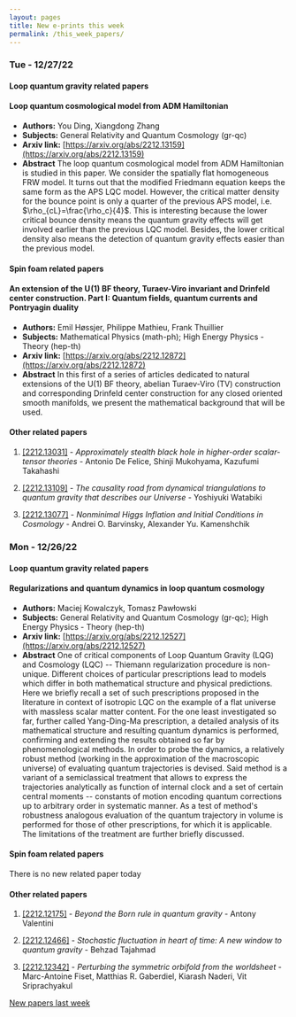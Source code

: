 ```yaml
---
layout: pages
title: New e-prints this week
permalink: /this_week_papers/
---
```




### Tue - 12/27/22

#### Loop quantum gravity related papers

#### **Loop quantum cosmological model from ADM Hamiltonian**
 - **Authors:** You Ding, Xiangdong Zhang
 - **Subjects:** General Relativity and Quantum Cosmology (gr-qc)
 - **Arxiv link:** [https://arxiv.org/abs/2212.13159](https://arxiv.org/abs/2212.13159)
 - **Abstract**
 The loop quantum cosmological model from ADM Hamiltonian is studied in this paper. We consider the spatially flat homogeneous FRW model. It turns out that the modified Friedmann equation keeps the same form as the APS LQC model. However, the critical matter density for the bounce point is only a quarter of the previous APS model, i.e. $\rho_{cL}=\frac{\rho_c}{4}$. This is interesting because the lower critical bounce density means the quantum gravity effects will get involved earlier than the previous LQC model. Besides, the lower critical density also means the detection of quantum gravity effects easier than the previous model. 

#### Spin foam related papers

#### **An extension of the $\mathrm{U}\!\left(1\right)$ BF theory, Turaev-Viro  invariant and Drinfeld center construction. Part I: Quantum fields, quantum  currents and Pontryagin duality**
 - **Authors:** Emil Høssjer, Philippe Mathieu, Frank Thuillier
 - **Subjects:** Mathematical Physics (math-ph); High Energy Physics - Theory (hep-th)
 - **Arxiv link:** [https://arxiv.org/abs/2212.12872](https://arxiv.org/abs/2212.12872)
 - **Abstract**
 In this first of a series of articles dedicated to natural extensions of the U(1) BF theory, abelian Turaev-Viro (TV) construction and corresponding Drinfeld center construction for any closed oriented smooth manifolds, we present the mathematical background that will be used. 



#### Other related papers

1. [[2212.13031]](https://arxiv.org/abs/2212.13031) - *Approximately stealth black hole in higher-order scalar-tensor theories* - Antonio De Felice, Shinji Mukohyama, Kazufumi Takahashi

1. [[2212.13109]](https://arxiv.org/abs/2212.13109) - *The causality road from dynamical triangulations to quantum gravity that  describes our Universe* - Yoshiyuki Watabiki

1. [[2212.13077]](https://arxiv.org/abs/2212.13077) - *Nonminimal Higgs Inflation and Initial Conditions in Cosmology* - Andrei O. Barvinsky, Alexander Yu. Kamenshchik



### Mon - 12/26/22

#### Loop quantum gravity related papers

#### **Regularizations and quantum dynamics in loop quantum cosmology**
 - **Authors:** Maciej Kowalczyk, Tomasz Pawłowski
 - **Subjects:** General Relativity and Quantum Cosmology (gr-qc); High Energy Physics - Theory (hep-th)
 - **Arxiv link:** [https://arxiv.org/abs/2212.12527](https://arxiv.org/abs/2212.12527)
 - **Abstract**
 One of critical components of Loop Quantum Gravity (LQG) and Cosmology (LQC) -- Thiemann regularization procedure is non-unique. Different choices of particular prescriptions lead to models which differ in both mathematical structure and physical predictions. Here we briefly recall a set of such prescriptions proposed in the literature in context of isotropic LQC on the example of a flat universe with massless scalar matter content. For the one least investigated so far, further called Yang-Ding-Ma prescription, a detailed analysis of its mathematical structure and resulting quantum dynamics is performed, confirming and extending the results obtained so far by phenomenological methods. In order to probe the dynamics, a relatively robust method (working in the approximation of the macroscopic universe) of evaluating quantum trajectories is devised. Said method is a variant of a semiclassical treatment that allows to express the trajectories analytically as function of internal clock and a set of certain central moments -- constants of motion encoding quantum corrections up to arbitrary order in systematic manner. As a test of method's robustness analogous evaluation of the quantum trajectory in volume is performed for those of other prescriptions, for which it is applicable. The limitations of the treatment are further briefly discussed. 

#### Spin foam related papers

There is no new related paper today 



#### Other related papers

1. [[2212.12175]](https://arxiv.org/abs/2212.12175) - *Beyond the Born rule in quantum gravity* - Antony Valentini

1. [[2212.12466]](https://arxiv.org/abs/2212.12466) - *Stochastic fluctuation in heart of time: A new window to quantum gravity* - Behzad Tajahmad

1. [[2212.12342]](https://arxiv.org/abs/2212.12342) - *Perturbing the symmetric orbifold from the worldsheet* - Marc-Antoine Fiset, Matthias R. Gaberdiel, Kiarash Naderi, Vit Sriprachyakul






[New papers last week]({{site.url}}/archived/weekly/pre-prints/2022/12/26/archived_weekly_papers.html)